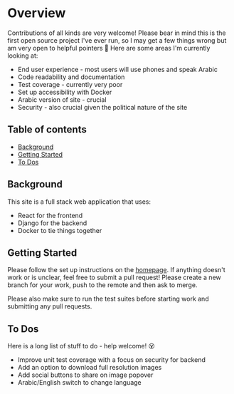# Overview

Contributions of all kinds are very welcome! Please bear in mind this is the first open source 
project I've ever run, so I may get a few things wrong but am very open to helpful pointers :sparkling_heart:
Here are some areas I'm currently looking at:

* End user experience - most users will use phones and speak Arabic
* Code readability and documentation
* Test coverage - currently very poor
* Set up accessibility with Docker
* Arabic version of site - crucial
* Security - also crucial given the political nature of the site

## Table of contents

* [Background](#background)
* [Getting Started](#getting-started)
* [To Dos](#to-dos)

## Background

This site is a full stack web application that uses:

* React for the frontend
* Django for the backend
* Docker to tie things together


## Getting Started

Please follow the set up instructions on the [homepage](https://github.com/osintalex/sudan-art#setup).
If anything doesn't work or is unclear, feel free to submit a pull request! Please create a new branch for your work,
push to the remote and then ask to merge.

Please also make sure to run the test suites before starting work and submitting any pull requests.

## To Dos

Here is a long list of stuff to do - help welcome! :dizzy_face:

* Improve unit test coverage with a focus on security for backend
* Add an option to download full resolution images
* Add social buttons to share on image popover
* Arabic/English switch to change language
